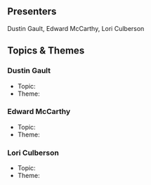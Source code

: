 ## Presenters

Dustin Gault, Edward McCarthy, Lori Culberson

## Topics & Themes

### Dustin Gault

* Topic:
* Theme:

### Edward McCarthy

* Topic:
* Theme:

### Lori Culberson

* Topic:
* Theme:

